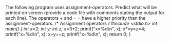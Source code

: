 The following program uses assignment-operators. Predict what will be printed on screen (provide a code file with comments stating the output for each line). The operators + and = = have a higher priority than the assignment-operators.
/* Assignment operators */
    #include <stdio.h>
	int main()
	{
	int x=2;
	int y;
	int z;
	x*=3+2;
	printf("x=%d\n", x);
	x*=y=z=4;
	printf("x=%d\n", x);
	x=y==z;
	printf("x=%d\n", x);
	return 0;
	}